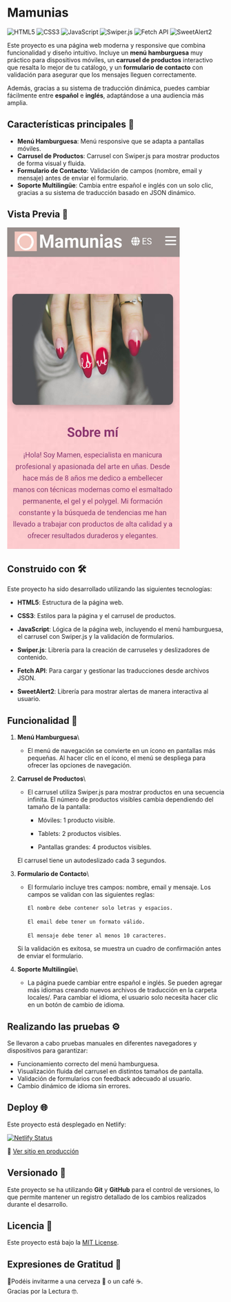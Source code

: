 # Mamunias  

![HTML5](https://img.shields.io/badge/HTML5-%20%2B-orange) ![CSS3](https://img.shields.io/badge/CSS3-%20%2B-blue) ![JavaScript](https://img.shields.io/badge/JavaScript-ECMAScript-yellow) ![Swiper.js](https://img.shields.io/badge/Swiper.js-%20%2B-lightblue) ![Fetch API](https://img.shields.io/badge/Fetch_API-%20%2B-darkgreen) ![SweetAlert2](https://img.shields.io/badge/SweetAlert2-%20%2B-pink)


Este proyecto es una página web moderna y responsive que combina funcionalidad y diseño intuitivo. Incluye un **menú hamburguesa** muy práctico para dispositivos móviles, un **carrusel de productos** interactivo que resalta lo mejor de tu catálogo, y un **formulario de contacto** con validación para asegurar que los mensajes lleguen correctamente.

Además, gracias a su sistema de traducción dinámica, puedes cambiar fácilmente entre **español** e **inglés**, adaptándose a una audiencia más amplia.


## Características principales 🚀

- **Menú Hamburguesa**: Menú responsive que se adapta a pantallas móviles.
- **Carrusel de Productos**: Carrusel con Swiper.js para mostrar productos de forma visual y fluida.
- **Formulario de Contacto**: Validación de campos (nombre, email y mensaje) antes de enviar el formulario.
- **Soporte Multilingüe**: Cambia entre español e inglés con un solo clic, gracias a su sistema de traducción basado en JSON dinámico.

## Vista Previa 👀

<img src="./images/vistaPrevia.jpg" alt="Vista Previa" width="400"/>

## Construido con 🛠️

Este proyecto ha sido desarrollado utilizando las siguientes tecnologías:

- **HTML5**: Estructura de la página web.

- **CSS3**: Estilos para la página y el carrusel de productos.

- **JavaScript**: Lógica de la página web, incluyendo el menú hamburguesa, el carrusel con Swiper.js y la validación de formularios.

- **Swiper.js**: Librería para la creación de carruseles y deslizadores de contenido.

- **Fetch API**: Para cargar y gestionar las traducciones desde archivos JSON.

- **SweetAlert2**: Librería para mostrar alertas de manera interactiva al usuario.

## Funcionalidad 🧩

1. **Menú Hamburguesa**\

    -   El menú de navegación se convierte en un ícono en pantallas más pequeñas. Al hacer clic en el ícono, el menú se despliega para ofrecer las    opciones de navegación.

2. **Carrusel de Productos**\

    -   El carrusel utiliza Swiper.js para mostrar productos en una secuencia infinita. El número de productos visibles cambia dependiendo del tamaño de la pantalla:

        - Móviles: 1 producto visible.

        - Tablets: 2 productos visibles.

        - Pantallas grandes: 4 productos visibles.

    El carrusel tiene un autodeslizado cada 3 segundos.

3. **Formulario de Contacto**\

    -   El formulario incluye tres campos: nombre, email y mensaje. Los campos se validan con las siguientes reglas:

            El nombre debe contener solo letras y espacios.

            El email debe tener un formato válido.

            El mensaje debe tener al menos 10 caracteres.

    Si la validación es exitosa, se muestra un cuadro de confirmación antes de enviar el formulario.

4. **Soporte Multilingüe**\

    -   La página puede cambiar entre español e inglés. Se pueden agregar más idiomas creando nuevos archivos de traducción en la carpeta locales/. Para cambiar el idioma, el usuario solo necesita hacer clic en un botón de cambio de idioma.


## Realizando las pruebas ⚙️

Se llevaron a cabo pruebas manuales en diferentes navegadores y dispositivos para garantizar:

- Funcionamiento correcto del menú hamburguesa.
- Visualización fluida del carrusel en distintos tamaños de pantalla.
- Validación de formularios con feedback adecuado al usuario.
- Cambio dinámico de idioma sin errores.


## Deploy 🌐

Este proyecto está desplegado en Netlify:

[![Netlify Status](https://api.netlify.com/api/v1/badges/02f00bbf-5de0-4d41-8963-a2d4075e86b2/deploy-status)](https://app.netlify.com/projects/mamunias/deploys)

🔗 [Ver sitio en producción](https://mamunias.netlify.app)

## Versionado 📌
Este proyecto se ha utilizando **Git** y **GitHub** para el control de versiones, lo que permite mantener un registro detallado de los cambios realizados durante el desarrollo. 


## Licencia 📄
Este proyecto está bajo la [MIT License](./LICENSE).

## Expresiones de Gratitud 🎁

📢Podéis invitarme a una cerveza 🍺 o un café ☕.\
Gracias por la Lectura 🤓.
